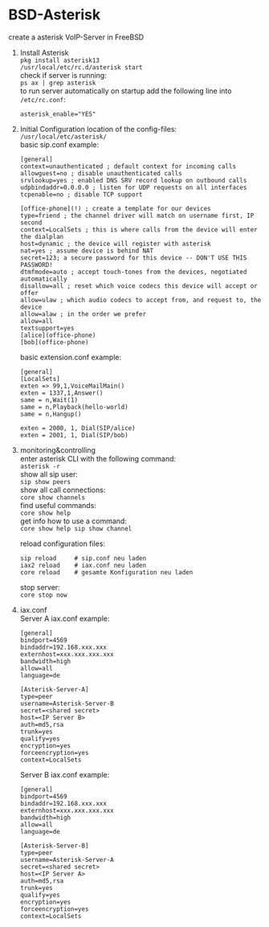 # BSD-Asterisk
create a asterisk VoIP-Server in FreeBSD

1. Install Asterisk<br>
   ```pkg install asterisk13```<br>
   ```/usr/local/etc/rc.d/asterisk start```<br>
   check if server is running:<br>
   ```ps ax | grep asterisk```<br>
   to run server automatically on startup add the following line into ```/etc/rc.conf```:

   ```asterisk_enable="YES"```<br>
3. Initial Configuration
   location of the config-files:<br>
   ```/usr/local/etc/asterisk/```<br>
   basic sip.conf example:
   ```
   [general]
   context=unauthenticated ; default context for incoming calls
   allowguest=no ; disable unauthenticated calls
   srvlookup=yes ; enabled DNS SRV record lookup on outbound calls
   udpbindaddr=0.0.0.0 ; listen for UDP requests on all interfaces
   tcpenable=no ; disable TCP support

   [office-phone](!) ; create a template for our devices
   type=friend ; the channel driver will match on username first, IP second
   context=LocalSets ; this is where calls from the device will enter the dialplan
   host=dynamic ; the device will register with asterisk
   nat=yes ; assume device is behind NAT
   secret=123; a secure password for this device -- DON'T USE THIS PASSWORD!
   dtmfmode=auto ; accept touch-tones from the devices, negotiated automatically
   disallow=all ; reset which voice codecs this device will accept or offer
   allow=ulaw ; which audio codecs to accept from, and request to, the device
   allow=alaw ; in the order we prefer
   allow=all
   textsupport=yes
   [alice](office-phone)
   [bob](office-phone) 
   ```
   basic extension.conf example:
   ```
   [general]
   [LocalSets]
   exten => 99,1,VoiceMailMain()
   exten = 1337,1,Answer()
   same = n,Wait(1)
   same = n,Playback(hello-world)
   same = n,Hangup()

   exten = 2000, 1, Dial(SIP/alice)
   exten = 2001, 1, Dial(SIP/bob)
   ```
5. monitoring&controlling<br>
   enter asterisk CLI with the following command:<br>
   ```asterisk -r```<br>
   show all sip user:<br>
   ```sip show peers```<br>
   show all call connections:<br>
   ```core show channels```<br>
   find useful commands:<br>
   ```core show help```<br>
   get info how to use a command:<br>
   ```core show help sip show channel```<br>
   
   reload configuration files:
   ```
   sip reload     # sip.conf neu laden
   iax2 reload    # iax.conf neu laden
   core reload    # gesamte Konfiguration neu laden
   ```
   stop server:<br>
   ```core stop now ```
6. iax.conf<br>
   Server A iax.conf example:
   ```
   [general]
   bindport=4569
   bindaddr=192.168.xxx.xxx
   externhost=xxx.xxx.xxx.xxx
   bandwidth=high
   allow=all
   language=de

   [Asterisk-Server-A]
   type=peer
   username=Asterisk-Server-B
   secret=<shared secret>
   host=<IP Server B>
   auth=md5,rsa
   trunk=yes
   qualify=yes
   encryption=yes
   forceencryption=yes
   context=LocalSets
   ```
   Server B iax.conf example:
   ```
   [general]
   bindport=4569
   bindaddr=192.168.xxx.xxx
   externhost=xxx.xxx.xxx.xxx
   bandwidth=high
   allow=all
   language=de

   [Asterisk-Server-B]
   type=peer
   username=Asterisk-Server-A
   secret=<shared secret>
   host=<IP Server A>
   auth=md5,rsa
   trunk=yes
   qualify=yes
   encryption=yes
   forceencryption=yes
   context=LocalSets
   ```
